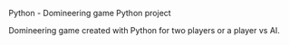 Python - Domineering game
Python project

Domineering game created with Python for two players or a player vs AI.
